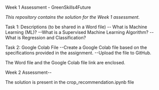 Week 1 Assessment - GreenSkills4Future

*This repository contains the solution for the Week 1 assessment.*

Task 1: Descriptions (to be shared in a Word file)
-- What is Machine Learning (ML)?
--What is a Supervised Machine Learning Algorithm?
--What is Regression and Classification?

Task 2: Google Colab File
--Create a Google Colab file based on the specifications provided in the assignment.
--Upload the file to GitHub.

The Word file and the Google Colab file link are enclosed.

Week 2 Assessment--

The solution is present in the crop_recommendation.ipynb file

